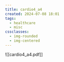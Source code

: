 ```yaml
---
title: cardio4_a4
created: 2024-07-08 18:01
tags:
  - healthcare
  - misc
cssclasses:
  - img-rounded
  - img-centered
---
```

![[cardio4_a4.pdf]]